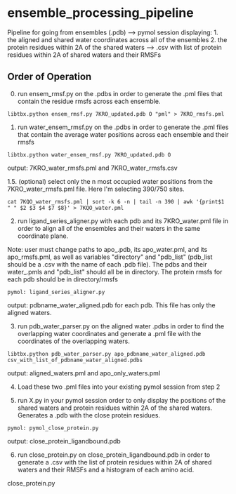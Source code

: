 # ensemble_processing_pipeline

Pipeline for going from ensembles (.pdb) --> pymol session displaying: 1. the aligned and shared water coordinates across all of the ensembles 2. the protein residues within 2A of the shared waters --> .csv with list of protein residues within 2A of shared waters and their RMSFs

## Order of Operation

0. run ensem_rmsf.py on the .pdbs in order to generate the .pml files that contain the residue rmsfs across each ensemble. 


```
libtbx.python ensem_rmsf.py 7KRO_updated.pdb O "pml" > 7KRO_rmsfs.pml
```

1. run water_ensem_rmsf.py on the .pdbs in order to generate the .pml files that contain the average water positions across each ensemble and their rmsfs

```
libtbx.python water_ensem_rmsf.py 7KRO_updated.pdb O
```

output: 7KRO_water_rmsfs.pml and 7KRO_water_rmsfs.csv


1.5. (optional) select only the n most occupied water positions from the 7KRO_water_rmsfs.pml file. Here I'm selecting 390/750 sites.

```
cat 7KQO_water_rmsfs.pml | sort -k 6 -n | tail -n 390 | awk '{print$1 " " $2 $3 $4 $7 $8}' > 7KQO_water.pml
```

2. run ligand_series_aligner.py with each pdb and its 7KRO_water.pml file in order to align all of the ensembles and their waters in the same coordinate plane. 

Note: user must change paths to apo_.pdb, its apo_water.pml, and its apo_rmsfs.pml, as well as variables "directory" and "pdb_list" (pdb_list should be a .csv with the name of each .pdb file). The pdbs and their water_.pmls and "pdb_list" should all be in directory. The protein rmsfs for each pdb should be in directory/rmsfs

```
pymol: ligand_series_aligner.py 
```

output: pdbname_water_aligned.pdb for each pdb. This file has only the aligned waters.

3. run pdb_water_parser.py on the aligned water .pdbs in order to find the overlapping water coordinates and generate a .pml file with the coordinates of the overlapping waters. 

```
libtbx.python pdb_water_parser.py apo_pdbname_water_aligned.pdb csv_with_list_of_pdbname_water_aligned.pdbs
```

output: aligned_waters.pml and apo_only_waters.pml

4. Load these two .pml files into your existing pymol session from step 2 

5. run X.py in your pymol session order to only display the positions of the shared waters and protein residues within 2A of the shared waters. Generates a .pdb with the close protein residues.


```
pymol: pymol_close_protein.py
```
output: close_protein_ligandbound.pdb

6. run close_protein.py on close_protein_ligandbound.pdb in order to generate a .csv with the list of protein residues within 2A of shared waters and their RMSFs and a histogram of each amino acid. 

close_protein.py 






